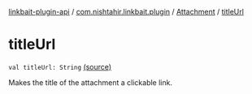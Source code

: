 [linkbait-plugin-api](../../index.md) / [com.nishtahir.linkbait.plugin](../index.md) / [Attachment](index.md) / [titleUrl](.)


# titleUrl

`val titleUrl: String` [(source)](https://gitlab.com/nishtahir/linkbait/tree/master/linkbait-plugin-api/src/main/kotlin//com/nishtahir/linkbait/plugin/Attachment.kt#L32)

Makes the title of the attachment a clickable link.



